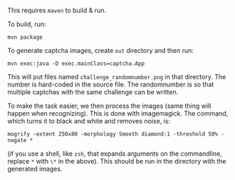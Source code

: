 This requires `maven` to build & run.

To build, run:

```
mvn package
```

To generate captcha images, create `out` directory and then run:

```
mvn exec:java -D exec.mainClass=captcha.App
```

This will put files named `challenge_randomnumber.png` in that directory. The
number is hard-coded in the source file. The randomnumber is so that multiple
captchas with the same challenge can be written.

To make the task easier, we then process the images (same thing will happen when
recognizing). This is done with imagemagick. The command, which turns it to
black and white and removes noise, is:

```
mogrify -extent 250x80 -morphology Smooth diamond:1 -threshold 50% -negate *
```

(if you use a shell, like `zsh`, that expands arguments on the commandline,
replace `*` with `\*` in the above). This should be run in the directory with
the generated images.
